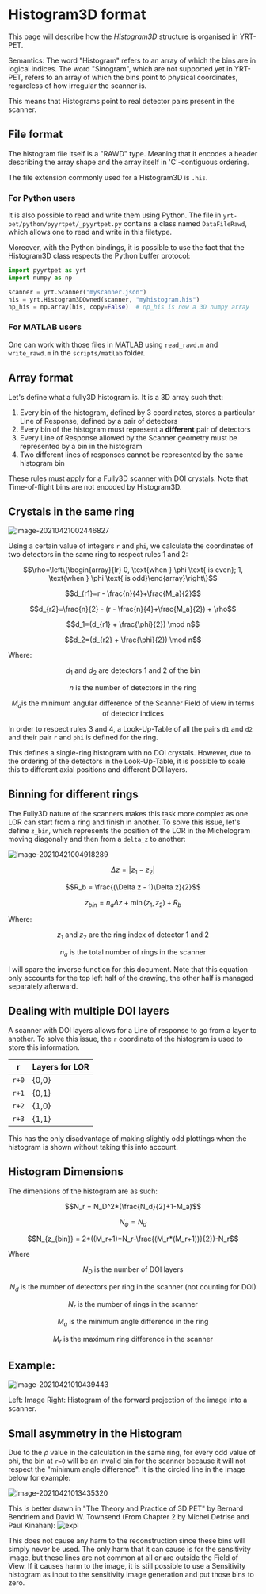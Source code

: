 # Histogram3D format

This page will describe how the *Histogram3D* structure is organised in YRT-PET.

Semantics: The word "Histogram" refers to an array of which the bins are in
logical indices. The word "Sinogram", which are not supported yet in YRT-PET,
refers to an array of which the bins point to physical coordinates, regardless
of how irregular the scanner is.

This means that Histograms point to real detector pairs present in the scanner.

## File format

The histogram file itself is a "RAWD" type. Meaning that it encodes a header
describing the array shape and the array itself in 'C'-contiguous ordering.

The file extension commonly used for a Histogram3D is `.his`.

### For Python users

It is also possible to read and write them using Python.
The file in `yrt-pet/python/pyyrtpet/_pyyrtpet.py` contains a class named
`DataFileRawd`, which allows one to read and write in this filetype.

Moreover, with the Python bindings, it is possible to use the fact that the
Histogram3D class respects the Python buffer protocol:

```python
import pyyrtpet as yrt
import numpy as np

scanner = yrt.Scanner("myscanner.json")
his = yrt.Histogram3DOwned(scanner, "myhistogram.his")
np_his = np.array(his, copy=False)  # np_his is now a 3D numpy array
```

### For MATLAB users

One can work with those files in MATLAB using `read_rawd.m` and `write_rawd.m`
in the `scripts/matlab` folder.

## Array format

Let's define what a fully3D histogram is. It is a 3D array such that:

1. Every bin of the histogram, defined by 3 coordinates, stores a particular
   Line of Response, defined by a pair of detectors
2. Every bin of the histogram must represent a **different** pair of detectors
3. Every Line of Response allowed by the Scanner geometry must be represented
   by a bin in the histogram
4. Two different lines of responses cannot be represented by the same histogram
   bin

These rules must apply for a Fully3D scanner with DOI crystals.
Note that Time-of-flight bins are not encoded by Histogram3D.

## Crystals in the same ring

![image-20210421002446827](https://i.imgur.com/Z6CvlwW.png)

Using a certain value of integers `r` and `phi`, we calculate the coordinates of
two detectors in the same ring to respect rules 1 and 2:

```math
\rho=\left\{\begin{array}{lr} 0, \text{when } \phi \text{ is even}; 1, \text{when } \phi \text{ is odd}\end{array}\right\}
```

```math
d_{r1}=r - \frac{n}{4}+\frac{M_a}{2}
```

```math
d_{r2}=\frac{n}{2} - (r - \frac{n}{4}+\frac{M_a}{2}) + \rho
```

```math
d_1=(d_{r1} + \frac{\phi}{2}) \mod n
```

```math
d_2=(d_{r2} + \frac{\phi}{2}) \mod n
```

Where:

```math
d_1 \text{ and } d_2 \text{ are detectors 1 and 2 of the bin}
```

```math
n \text{ is the number of detectors in the ring}
```

```math
M_a \text{is the minimum angular difference of the Scanner Field of view in terms of detector indices}
```

In order to respect rules 3 and 4, a Look-Up-Table of all the pairs
`d1` and `d2` and their pair `r` and `phi` is defined for the ring.

This defines a single-ring histogram with no DOI crystals.
However, due to the ordering of the detectors in the Look-Up-Table,
it is possible to scale this to different axial positions and different DOI
layers.

## Binning for different rings

The Fully3D nature of the scanners makes this task more complex as one LOR can
start from a ring and finish in another. To solve this issue, let's define
`z_bin`, which represents the position of the LOR in the Michelogram moving
diagonally and then from a `delta_z` to another:

![image-20210421004918289](https://i.imgur.com/XNMtT0H.png)

```math
\Delta z = |z_1-z_2|
```

```math
R_b = \frac{(\Delta z - 1)\Delta z}{2}
```

```math
z_{bin} = n_a\Delta z + \min(z_1,z_2) + R_b
```

Where:

```math
z_1 \text{ and } z_2 \text{ are the ring index of detector 1 and 2}
```

```math
n_a \text{ is the total number of rings in the scanner}
```

I will spare the inverse function for this document.
Note that this equation only accounts for the top left half of the drawing, the
other half is managed separately afterward.

## Dealing with multiple DOI layers

A scanner with DOI layers allows for a Line of response to go from a layer to
another. To solve this issue, the `r` coordinate of the histogram is used to store this
information.

| r     | Layers for LOR |
|-------|----------------|
| `r+0` | {0,0}          |
| `r+1` | {0,1}          |
| `r+2` | {1,0}          |
| `r+3` | {1,1}          |

This has the only disadvantage of making slightly odd plottings when the
histogram is shown without taking this into account.

## Histogram Dimensions

The dimensions of the histogram are as such:

```math
N_r = N_D^2*(\frac{N_d}{2}+1-M_a)
```

```math
N_{\phi} = N_d
```

```math
N_{z_{bin}} = 2*((M_r+1)*N_r-\frac{(M_r*(M_r+1))}{2})-N_r
```

Where

```math
N_D \text{ is the number of DOI layers}
```

```math
N_d \text{ is the number of detectors per ring in the scanner (not counting for DOI)}
```

```math
N_r \text{ is the number of rings in the scanner}
```

```math
M_a \text{ is the minimum angle difference in the ring}
```

```math
M_r \text{ is the maximum ring difference in the scanner}
```

## Example:

![image-20210421010439443](https://i.imgur.com/jCX1Gyr.png)

Left: Image
Right: Histogram of the forward projection of the image into a scanner.

## Small asymmetry in the Histogram

Due to the $\rho$ value in the calculation in the same ring, for every odd
value of phi, the bin at `r=0` will be an invalid bin for the scanner because
it will not respect the "minimum angle difference". It is the circled line in
the image below for example:

![image-20210421013435320](https://i.imgur.com/8r7Z9Tk.png)

This is better drawn in "The Theory and Practice of 3D PET"
by Bernard Bendriem and David W. Townsend
(From Chapter 2 by Michel Defrise and Paul Kinahan):
![expl](https://i.imgur.com/PA6J2Lq.png)

This does not cause any harm to the reconstruction since these bins will simply
never be used. The only harm that it can cause is for the sensitivity
image, but these lines are not common at all or are outside the Field of View.
If it causes harm to the image, it is still possible to use a Sensitivity
histogram
as input to the sensitivity image generation and put those bins to zero.
